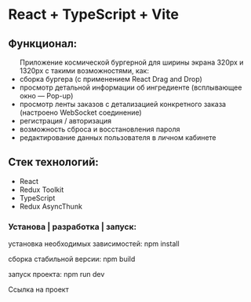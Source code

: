 # React + TypeScript + Vite
<h2>Функционал:</h2>
<ul>Приложение космической бургерной для ширины экрана 320px и 1320px с такими возможностями, как:

<li>сборка бургера (с применением React Drag and Drop)</li>
<li>просмотр детальной информации об ингредиенте (всплывающее окно — Pop-up)</li>
<li>просмотр ленты заказов с детализацией конкретного заказа (настроено WebSocket соединение)</li>
<li>регистрация / авторизация</li>
<li>возможность сброса и восстановления пароля</li>
<li>редактирование данных пользователя в личном кабинете</li>
</ul>

<h2>Стек технологий:</h2>
<ul>
<li>React</li>
<li>Redux Toolkit</li>
<li>TypeScript</li>
<li>Redux AsyncThunk</li>
</ul>

<h3>Установа | разработка | запуск:</h3>
<p>установка необходимых зависимостей: npm install<p>
<p>сборка стабильной версии: npm build<p>
<p>запуск проекта: npm run dev<p>

<a src="https://elviranurg.github.io/burger/">Ссылка на проект</a>

